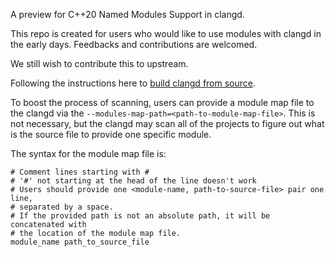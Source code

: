 A preview for C++20 Named Modules Support in clangd.

This repo is created for users who would like to use modules with clangd
in the early days. Feedbacks and contributions are welcomed.

We still wish to contribute this to upstream.

Following the instructions here to [build clangd from source](https://github.com/llvm/llvm-project/tree/main/clang-tools-extra/clangd#building-and-testing-clangd).

To boost the process of scanning, users can provide a module map file to the clangd via the `--modules-map-path=<path-to-module-map-file>`. This is
not necessary, but the clangd may scan all of the projects to figure out
what is the source file to provide one specific module.

The syntax for the module map file is:

```
# Comment lines starting with #
# '#' not starting at the head of the line doesn't work
# Users should provide one <module-name, path-to-source-file> pair one line,
# separated by a space.
# If the provided path is not an absolute path, it will be concatenated with
# the location of the module map file.
module_name path_to_source_file
```

